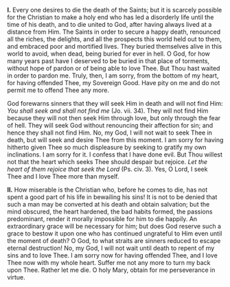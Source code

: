 
**I\.** Every one desires to die the death of the Saints; but it is scarcely possible for the Christian to make a holy end who has led a disorderly life until the time of his death, and to die united to God, after having always lived at a distance from Him. The Saints in order to secure a happy death, renounced all the riches, the delights, and all the prospects this world held out to them, and embraced poor and mortified lives. They buried themselves alive in this world to avoid, when dead, being buried for ever in hell. O God, for how many years past have I deserved to be buried in that place of torments, without hope of pardon or of being able to love Thee. But Thou hast waited in order to pardon me. Truly, then, I am sorry, from the bottom of my heart, for having offended Thee, my Sovereign Good. Have pity on me and do not permit me to offend Thee any more.

God forewarns sinners that they will seek Him in death and will not find Him: *You shall seek and shall not find me* (Jo. vii. 34). They will not find Him because they will not then seek Him through love, but only through the fear of hell. They will seek God without renouncing their affection for sin; and hence they shall not find Him. No, my God, I will not wait to seek Thee in death, but will seek and desire Thee from this moment. I am sorry for having hitherto given Thee so much displeasure by seeking to gratify my own inclinations. I am sorry for it. I confess that I have done evil. But Thou willest not that the heart which seeks Thee should despair but rejoice. *Let the heart of them rejoice that seek the Lord* (Ps. civ. 3). Yes, O Lord, I seek Thee and I love Thee more than myself.

**II\.** How miserable is the Christian who, before he comes to die, has not spent a good part of his life in bewailing his sins! It is not to be denied that such a man may be converted at his death and obtain salvation; but the mind obscured, the heart hardened, the bad habits formed, the passions predominant, render it morally impossible for him to die happily. An extraordinary grace will be necessary for him; but does God reserve such a grace to bestow it upon one who has continued ungrateful to Him even until the moment of death? O God, to what straits are sinners reduced to escape eternal destruction! No, my God, I will not wait until death to repent of my sins and to love Thee. I am sorry now for having offended Thee, and I love Thee now with my whole heart. Suffer me not any more to turn my back upon Thee. Rather let me die. O holy Mary, obtain for me perseverance in virtue.

